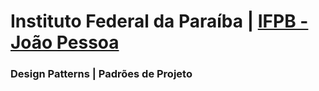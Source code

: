 # Instituto Federal da Paraíba | [IFPB - João Pessoa](https://www.ifpb.edu.br/joaopessoa)

### Design Patterns | Padrões de Projeto
